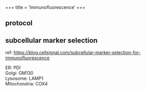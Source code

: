 +++
title = 'Immunofluorescence'
+++

## protocol

## subcellular marker selection

ref: https://blog.cellsignal.com/subcellular-marker-selection-for-immunofluorescence

ER: PDI  
Golgi: GM130  
Lysosome: LAMP1  
Mitochondria: COX4  